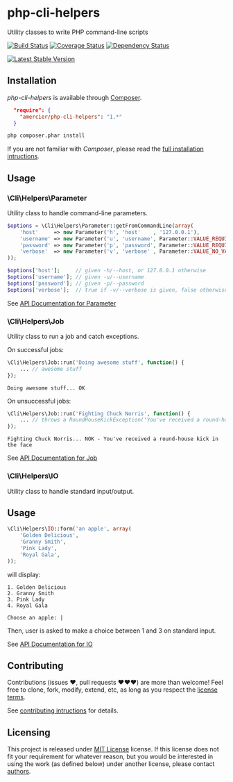 php-cli-helpers
===============

Utility classes to write PHP command-line scripts

[![Build Status](https://travis-ci.org/amercier/php-cli-helpers.png?branch=master)](https://travis-ci.org/amercier/php-cli-helpers)
[![Coverage Status](https://coveralls.io/repos/amercier/php-cli-helpers/badge.png?branch=master)](https://coveralls.io/r/amercier/php-cli-helpers?branch=master)
[![Dependency Status](https://www.versioneye.com/user/projects/51ed3f51632bac3b8900366c/badge.png)](https://www.versioneye.com/user/projects/51ed3f51632bac3b8900366c)

[![Latest Stable Version](https://poser.pugx.org/amercier/cli-helpers/v/stable.png)](https://packagist.org/packages/amercier/cli-helpers)


Installation
------------

_php-cli-helpers_ is available through [Composer](http://getcomposer.org/).
```json
  "require": {
    "amercier/php-cli-helpers": "1.*"
  }
```
```bash
php composer.phar install
```

If you are not familiar with _Composer_, please read the
[full installation intructions](docs/install.md).


Usage
-----


### \Cli\Helpers\Parameter

Utility class to handle command-line parameters.

```php
$options = \Cli\Helpers\Parameter::getFromCommandLine(array(
    'host'     => new Parameter('h', 'host'    , '127.0.0.1'),
    'username' => new Parameter('u', 'username', Parameter::VALUE_REQUIRED),
    'password' => new Parameter('p', 'password', Parameter::VALUE_REQUIRED),
    'verbose'  => new Parameter('v', 'verbose' , Parameter::VALUE_NO_VALUE),
));

$options['host'];     // given -h/--host, or 127.0.0.1 otherwise
$options['username']; // given -u/--username
$options['password']; // given -p/--password
$options['verbose'];  // true if -v/--verbose is given, false otherwise
```

See [API Documentation for Parameter](docs/api-parameter.md)


### \Cli\Helpers\Job

Utility class to run a job and catch exceptions.

On successful jobs:
```php
\Cli\Helpers\Job::run('Doing awesome stuff', function() {
    ... // awesome stuff
});
```
```
Doing awesome stuff... OK
```

On unsuccessful jobs:
```php
\Cli\Helpers\Job::run('Fighting Chuck Norris', function() {
    ... // throws a RoundHouseKickException('You've received a round-house kick', 'face')
});
```
```
Fighting Chuck Norris... NOK - You've received a round-house kick in the face
```

See [API Documentation for Job](docs/api-job.md)


###  \Cli\Helpers\IO

Utility class to handle standard input/output.

Usage
-----

```php
\Cli\Helpers\IO::form('an apple', array(
    'Golden Delicious',
    'Granny Smith',
    'Pink Lady',
    'Royal Gala',
));
```
will display:
```
1. Golden Delicious
2. Granny Smith
3. Pink Lady
4. Royal Gala

Choose an apple: |
```
Then, user is asked to make a choice between 1 and 3 on standard input.

See [API Documentation for IO](docs/api-io.md)



Contributing
------------

Contributions (issues ♥, pull requests ♥♥♥) are more than welcome! Feel free to
clone, fork, modify, extend, etc, as long as you respect the
[license terms](LICENSE).

See [contributing intructions](docs/contributing.md) for details.


Licensing
---------

This project is released under [MIT License](LICENSE) license. If this license
does not fit your requirement for whatever reason, but you would be interested
in using the work (as defined below) under another license, please contact
[authors](docs/authors.md).
